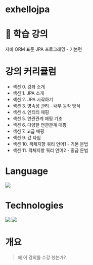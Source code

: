 # exhellojpa

# 🧤 학습 강의
자바 ORM 표준 JPA 프로그래밍 - 기본편

# 강의 커리큘럼

* 섹션 0. 강좌 소개
* 섹션 1. JPA 소개
* 섹션 2. JPA 시작하기
* 섹션 3. 영속성 관리 - 내부 동작 방식
* 섹션 4. 엔티티 매핑
* 섹션 5. 연관관계 매핑 기초
* 섹션 6. 다양한 연관관계 매핑
* 섹션 7. 고급 매핑
* 섹션 9. 값 타입
* 섹션 10. 객체지향 쿼리 언어1 - 기본 문법
* 섹션 11. 객체지향 쿼리 언어2 - 중급 문법

# Language
<img src="https://img.shields.io/badge/Java-FFCA28"/>

# Technologies
<img src="https://img.shields.io/badge/JPA-orange"/> <img src="https://img.shields.io/badge/H2 DB-blue"/>

# 개요
> 왜 이 강의를 수강 했는가?
